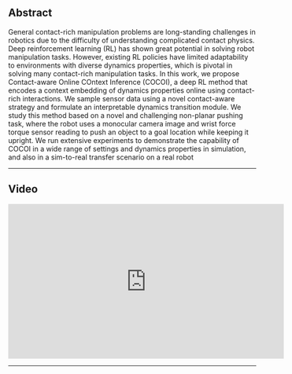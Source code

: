 ## Abstract

General contact-rich manipulation problems are
long-standing challenges in robotics due to the difficulty
of understanding complicated contact physics. Deep
reinforcement learning (RL) has shown great potential in
solving robot manipulation tasks. However, existing RL
policies have limited adaptability to environments with
diverse dynamics properties, which is pivotal in solving
many contact-rich manipulation tasks. In this work, we
propose Contact-aware Online COntext Inference (COCOI), a
deep RL method that encodes a context embedding of dynamics
properties online using contact-rich interactions. We
sample sensor data using a novel contact-aware strategy and
formulate an interpretable dynamics transition module. We
study this method based on a novel and challenging
non-planar pushing task, where the robot uses a monocular
camera image and wrist force torque sensor reading to push
an object to a goal location while keeping it upright. We
run extensive experiments to demonstrate the capability of
COCOI in a wide range of settings and dynamics properties
in simulation, and also in a sim-to-real transfer scenario
on a real robot

______

## Video


<p align="center">
<iframe width="560" height="315" src="https://youtu.be/Zkax_-ckUIc" frameborder="0" allow="accelerometer; autoplay; clipboard-write; encrypted-media; gyroscope; picture-in-picture" allowfullscreen></iframe>
</p>

______
